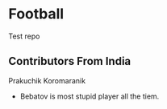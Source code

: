 # Football
Test repo

 ## Contributors From India
  Prakuchik Koromaranik

- Bebatov is most stupid player all the tiem.
